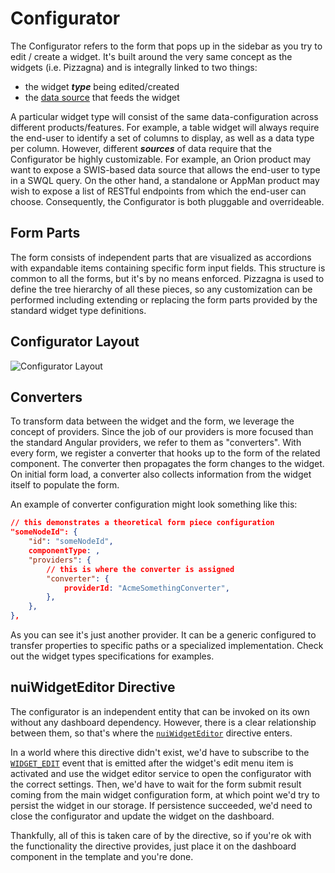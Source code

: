 # Configurator

The Configurator refers to the form that pops up in the sidebar as you try to edit / create a widget.
It's built around the very same concept as the widgets (i.e. Pizzagna) and is integrally linked to two things:

- the widget **_type_** being edited/created
- the [data source](./anatomy/data-sources.html) that feeds the widget

A particular widget type will consist of the same data-configuration across different products/features. For example,
a table widget will always require the end-user to identify a set of columns to display, as well as a data type per column.
However, different **_sources_** of data require that the Configurator be highly customizable. For example, an Orion
product may want to expose a SWIS-based data source that allows the end-user to type in a SWQL query. On the other hand,
a standalone or AppMan product may wish to expose a list of RESTful endpoints from which the end-user can choose. Consequently,
the Configurator is both pluggable and overrideable.

## Form Parts

The form consists of independent parts that are visualized as accordions with expandable items containing
specific form input fields. This structure is common to all the forms, but it's by no means enforced.
Pizzagna is used to define the tree hierarchy of all these pieces, so any customization can be performed
including extending or replacing the form parts provided by the standard widget type definitions.

## Configurator Layout

![Configurator Layout](https://cp.solarwinds.com/rest/gliffy/1.0/embeddedDiagrams/02455210-f953-4622-98dd-7c4be3ff1330.png)

## Converters

To transform data between the widget and the form, we leverage the concept of providers. Since the job
of our providers is more focused than the standard Angular providers, we refer to them as "converters".
With every form, we register a converter that hooks up to the form of the related component.
The converter then propagates the form changes to the widget. On initial form load, a converter also
collects information from the widget itself to populate the form.

An example of converter configuration might look something like this:

```json
// this demonstrates a theoretical form piece configuration
"someNodeId": {
    "id": "someNodeId",
    componentType: ,
    "providers": {
        // this is where the converter is assigned
        "converter": {
            providerId: "AcmeSomethingConverter",
        },
    },
},
```

As you can see it's just another provider. It can be a generic configured to transfer properties to
specific paths or a specialized implementation. Check out the widget types specifications for examples.

## nuiWidgetEditor Directive

The configurator is an independent entity that can be invoked on its own without any dashboard
dependency. However, there is a clear relationship between them, so that's where the
[`nuiWidgetEditor`](../../directives/WidgetEditorDirective.html) directive enters.

In a world where this directive didn't exist, we'd have to subscribe to the
[`WIDGET_EDIT`](../../miscellaneous/variables.html#WIDGET_EDIT) event that is emitted after the widget's
edit menu item is activated and use the widget editor service to open the configurator with the correct
settings. Then, we'd have to wait for the form submit result coming from the main widget configuration
form, at which point we'd try to persist the widget in our storage. If persistence succeeded, we'd need
to close the configurator and update the widget on the dashboard.

Thankfully, all of this is taken care of by the directive, so if you're ok with the functionality the
directive provides, just place it on the dashboard component in the template and you're done.
